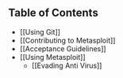 ## Table of Contents
* [[Using Git]]
* [[Contributing to Metasploit]]
* [[Acceptance Guidelines]]
* [[Using Metasploit]]
  * [[Evading Anti Virus]]
